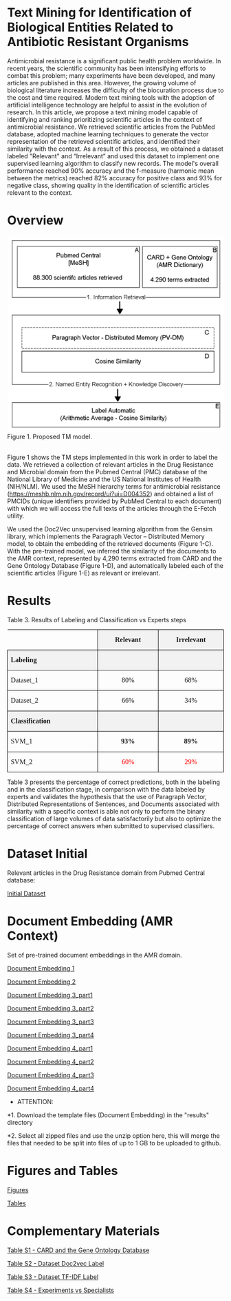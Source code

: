 # Text Mining for Identification of Biological Entities Related to Antibiotic Resistant Organisms

Antimicrobial resistance is a significant public health problem worldwide. In recent years, the scientific community has been intensifying efforts to combat this problem; many experiments have been developed, and many articles are published in this area. However, the growing volume of biological literature increases the difficulty of the biocuration process due to the cost and time required. Modern text mining tools with the adoption of artificial intelligence technology are helpful to assist in the evolution of research. In this article, we propose a text mining model capable of identifying and ranking prioritizing scientific articles in the context of antimicrobial resistance. We retrieved scientific articles from the PubMed database, adopted machine learning techniques to generate the vector representation of the retrieved scientific articles, and identified their similarity with the context. As a result of this process, we obtained a dataset labeled "Relevant" and “Irrelevant” and used this dataset to implement one supervised learning algorithm to classify new records. The model's overall performance reached 90% accuracy and the f-measure (harmonic mean between the metrics) reached 82% accuracy for positive class and 93% for negative class, showing quality in the identification of scientific articles relevant to the context.

# Overview

![alt text](https://github.com/engbiopct/TextMiningAMR/blob/main/figure/Figure%201.png?raw=true) Figure 1. Proposed TM model. 

</br>Figure 1 shows the TM steps implemented in this work in order to label the data. 
We retrieved a collection of relevant articles in the Drug Resistance and Microbial domain from the Pubmed Central (PMC) database of the National Library of Medicine and the US National Institutes of Health (NIH/NLM).
We used the MeSH hierarchy terms for antimicrobial resistance (https://meshb.nlm.nih.gov/record/ui?ui=D004352) and obtained a list of PMCIDs (unique identifiers provided by PubMed Central to each document) with which we will access the full texts of the articles through the E-Fetch utility.

We used the Doc2Vec unsupervised learning algorithm from the Gensim library, which implements the Paragraph Vector – Distributed Memory model, to obtain the embedding of the retrieved documents (Figure 1-C). With the pre-trained model, we inferred the similarity of the documents to the AMR context, represented by 4,290 terms extracted from CARD and the Gene Ontology Database (Figure 1-D), and automatically labeled each of the scientific articles (Figure 1-E) as relevant or irrelevant.

# Results
Table 3. Results of Labeling and Classification vs Experts steps

<table class=MsoTableGrid border=1 cellspacing=0 cellpadding=0
 style='border-collapse:collapse;border:none'>
 <tr style='height:14.2pt'>
  <td width=267 valign=top style='width:200.05pt;border-top:none;border-left:
  none;border-bottom:solid windowtext 1.0pt;border-right:solid windowtext 1.0pt;
  padding:0cm 5.4pt 0cm 5.4pt;height:14.2pt'>
  <p class=MsoNormalCxSpFirst style='text-align:justify;line-height:normal'><b><span
  lang=EN-US style='font-size:12.0pt;font-family:"Times New Roman","serif"'>&nbsp;</span></b></p>
  </td>
  <td width=172 valign=top style='width:128.65pt;border:solid black 1.0pt;
  border-left:none;background:#F2F2F2;padding:0cm 5.4pt 0cm 5.4pt;height:14.2pt'>
  <p class=MsoNormalCxSpMiddle align=center style='text-align:center;
  line-height:normal'><b><span lang=EN-US style='font-size:12.0pt;font-family:
  "Times New Roman","serif"'>Relevant</span></b></p>
  </td>
  <td width=184 valign=top style='width:138.15pt;border:solid black 1.0pt;
  border-left:none;background:#F2F2F2;padding:0cm 5.4pt 0cm 5.4pt;height:14.2pt'>
  <p class=MsoNormalCxSpMiddle align=center style='text-align:center;
  line-height:normal'><b><span lang=EN-US style='font-size:12.0pt;font-family:
  "Times New Roman","serif"'>Irrelevant</span></b></p>
  </td>
 </tr>
 <tr style='height:16.0pt'>
  <td width=267 valign=top style='width:200.05pt;border:solid black 1.0pt;
  border-top:none;background:#F2F2F2;padding:0cm 5.4pt 0cm 5.4pt;height:16.0pt'>
  <p class=MsoNormalCxSpMiddle style='text-align:justify;line-height:115%'><b><span
  lang=EN-US style='font-size:12.0pt;line-height:115%;font-family:"Times New Roman","serif"'>Labeling</span></b></p>
  </td>
  <td width=172 valign=top style='width:128.65pt;border-top:none;border-left:
  none;border-bottom:solid black 1.0pt;border-right:solid black 1.0pt;
  background:#F2F2F2;padding:0cm 5.4pt 0cm 5.4pt;height:16.0pt'>
  <p class=MsoNormalCxSpMiddle align=center style='text-align:center;
  line-height:115%'><b><span lang=EN-US style='font-size:12.0pt;line-height:
  115%;font-family:"Times New Roman","serif"'>&nbsp;</span></b></p>
  </td>
  <td width=184 valign=top style='width:138.15pt;border-top:none;border-left:
  none;border-bottom:solid black 1.0pt;border-right:solid black 1.0pt;
  background:#F2F2F2;padding:0cm 5.4pt 0cm 5.4pt;height:16.0pt'>
  <p class=MsoNormalCxSpMiddle align=center style='text-align:center;
  line-height:normal'><b><span lang=EN-US style='font-size:12.0pt;font-family:
  "Times New Roman","serif"'>&nbsp;</span></b></p>
  </td>
 </tr>
 <tr style='height:16.65pt'>
  <td width=267 valign=top style='width:200.05pt;border:solid black 1.0pt;
  border-top:none;padding:0cm 5.4pt 0cm 5.4pt;height:16.65pt'>
  <p class=MsoNormalCxSpMiddle style='text-align:justify;line-height:115%'><span
  lang=EN-US style='font-size:12.0pt;line-height:115%;font-family:"Times New Roman","serif"'>Dataset_1</span></p>
  </td>
  <td width=172 valign=top style='width:128.65pt;border-top:none;border-left:
  none;border-bottom:solid black 1.0pt;border-right:solid black 1.0pt;
  padding:0cm 5.4pt 0cm 5.4pt;height:16.65pt'>
  <p class=MsoNormalCxSpMiddle align=center style='text-align:center;
  line-height:115%'><span lang=EN-US style='font-size:12.0pt;line-height:115%;
  font-family:"Times New Roman","serif"'>80%</span></p>
  </td>
  <td width=184 valign=top style='width:138.15pt;border-top:none;border-left:
  none;border-bottom:solid black 1.0pt;border-right:solid black 1.0pt;
  padding:0cm 5.4pt 0cm 5.4pt;height:16.65pt'>
  <p class=MsoNormalCxSpMiddle align=center style='text-align:center;
  line-height:normal'><span lang=EN-US style='font-size:12.0pt;font-family:
  "Times New Roman","serif"'>68%</span></p>
  </td>
 </tr>
 <tr style='height:16.0pt'>
  <td width=267 valign=top style='width:200.05pt;border:solid black 1.0pt;
  border-top:none;padding:0cm 5.4pt 0cm 5.4pt;height:16.0pt'>
  <p class=MsoNormalCxSpMiddle style='text-align:justify;line-height:115%'><span
  lang=EN-US style='font-size:12.0pt;line-height:115%;font-family:"Times New Roman","serif"'>Dataset_2</span></p>
  </td>
  <td width=172 valign=top style='width:128.65pt;border-top:none;border-left:
  none;border-bottom:solid black 1.0pt;border-right:solid black 1.0pt;
  padding:0cm 5.4pt 0cm 5.4pt;height:16.0pt'>
  <p class=MsoNormalCxSpMiddle align=center style='text-align:center;
  line-height:115%'><span lang=EN-US style='font-size:12.0pt;line-height:115%;
  font-family:"Times New Roman","serif"'>66%</span></p>
  </td>
  <td width=184 valign=top style='width:138.15pt;border-top:none;border-left:
  none;border-bottom:solid black 1.0pt;border-right:solid black 1.0pt;
  padding:0cm 5.4pt 0cm 5.4pt;height:16.0pt'>
  <p class=MsoNormalCxSpMiddle align=center style='text-align:center;
  line-height:normal'><span lang=EN-US style='font-size:12.0pt;font-family:
  "Times New Roman","serif"'>34%</span></p>
  </td>
 </tr>
 <tr style='height:16.0pt'>
  <td width=267 valign=top style='width:200.05pt;border-top:none;border-left:
  solid black 1.0pt;border-bottom:solid windowtext 1.0pt;border-right:solid black 1.0pt;
  background:#F2F2F2;padding:0cm 5.4pt 0cm 5.4pt;height:16.0pt'>
  <p class=MsoNormalCxSpMiddle style='text-align:justify;line-height:115%'><b><span
  lang=EN-US style='font-size:12.0pt;line-height:115%;font-family:"Times New Roman","serif"'>Classification</span></b></p>
  </td>
  <td width=172 valign=top style='width:128.65pt;border-top:none;border-left:
  none;border-bottom:solid windowtext 1.0pt;border-right:solid black 1.0pt;
  background:#F2F2F2;padding:0cm 5.4pt 0cm 5.4pt;height:16.0pt'>
  <p class=MsoNormalCxSpMiddle align=center style='text-align:center;
  line-height:115%'><b><span lang=EN-US style='font-size:12.0pt;line-height:
  115%;font-family:"Times New Roman","serif"'>&nbsp;</span></b></p>
  </td>
  <td width=184 valign=top style='width:138.15pt;border-top:none;border-left:
  none;border-bottom:solid windowtext 1.0pt;border-right:solid black 1.0pt;
  background:#F2F2F2;padding:0cm 5.4pt 0cm 5.4pt;height:16.0pt'>
  <p class=MsoNormalCxSpMiddle align=center style='text-align:center;
  line-height:normal'><b><span lang=EN-US style='font-size:12.0pt;font-family:
  "Times New Roman","serif"'>&nbsp;</span></b></p>
  </td>
 </tr>
 <tr style='height:17.2pt'>
  <td width=267 valign=top style='width:200.05pt;border:solid black 1.0pt;
  border-top:none;padding:0cm 5.4pt 0cm 5.4pt;height:17.2pt'>
  <p class=MsoNormalCxSpMiddle style='text-align:justify;line-height:115%'><span
  lang=EN-US style='font-size:12.0pt;line-height:115%;font-family:"Times New Roman","serif"'>SVM_1</span></p>
  </td>
  <td width=172 valign=top style='width:128.65pt;border-top:none;border-left:
  none;border-bottom:solid black 1.0pt;border-right:solid black 1.0pt;
  padding:0cm 5.4pt 0cm 5.4pt;height:17.2pt'>
  <p class=MsoNormalCxSpMiddle align=center style='text-align:center;
  line-height:115%'><b><span lang=EN-US style='font-size:12.0pt;line-height:
  115%;font-family:"Times New Roman","serif"'>93%</span></b></p>
  </td>
  <td width=184 valign=top style='width:138.15pt;border-top:none;border-left:
  none;border-bottom:solid black 1.0pt;border-right:solid black 1.0pt;
  padding:0cm 5.4pt 0cm 5.4pt;height:17.2pt'>
  <p class=MsoNormalCxSpMiddle align=center style='text-align:center;
  line-height:normal'><b><span lang=EN-US style='font-size:12.0pt;font-family:
  "Times New Roman","serif"'>89%</span></b></p>
  </td>
 </tr>
 <tr style='height:16.0pt'>
  <td width=267 valign=top style='width:200.05pt;border:solid black 1.0pt;
  border-top:none;padding:0cm 5.4pt 0cm 5.4pt;height:16.0pt'>
  <p class=MsoNormalCxSpMiddle style='text-align:justify;line-height:115%'><span
  lang=EN-US style='font-size:12.0pt;line-height:115%;font-family:"Times New Roman","serif"'>SVM_2</span></p>
  </td>
  <td width=172 valign=top style='width:128.65pt;border-top:none;border-left:
  none;border-bottom:solid black 1.0pt;border-right:solid black 1.0pt;
  padding:0cm 5.4pt 0cm 5.4pt;height:16.0pt'>
  <p class=MsoNormalCxSpMiddle align=center style='text-align:center;
  line-height:115%'><span lang=EN-US style='font-size:12.0pt;line-height:115%;
  font-family:"Times New Roman","serif";color:red'>60%</span></p>
  </td>
  <td width=184 valign=top style='width:138.15pt;border-top:none;border-left:
  none;border-bottom:solid black 1.0pt;border-right:solid black 1.0pt;
  padding:0cm 5.4pt 0cm 5.4pt;height:16.0pt'>
  <p class=MsoNormalCxSpMiddle align=center style='text-align:center;
  line-height:normal'><span lang=EN-US style='font-size:12.0pt;font-family:
  "Times New Roman","serif";color:red'>29%</span></p>
  </td>
 </tr>
</table>

Table 3 presents the percentage of correct predictions, both in the labeling and in the classification stage, in comparison with the data labeled by experts and validates the hypothesis that the use of Paragraph Vector, Distributed Representations of Sentences, and Documents associated with similarity with a specific context is able not only to perform the binary classification of large volumes of data satisfactorily but also to optimize the percentage of correct answers when submitted to supervised classifiers.


# Dataset Initial
Relevant articles in the Drug Resistance domain from Pubmed Central database:

[Initial Dataset](https://github.com/kellecosta/model_amr/blob/main/1_initial_dataset.rar)

# Document Embedding (AMR Context)
Set of pre-trained document embeddings in the AMR domain.

[Document Embedding 1](https://github.com/kellecosta/model_amr/blob/main/1_document_embedding.rar)

[Document Embedding 2](https://github.com/kellecosta/model_amr/blob/main/2_document_embedding.rar)

[Document Embedding 3_part1](https://github.com/kellecosta/model_amr/blob/main/3_document_embedding.part1.rar)

[Document Embedding 3_part2](https://github.com/kellecosta/model_amr/blob/main/3_document_embedding.part2.rar)

[Document Embedding 3_part3](https://github.com/kellecosta/model_amr/blob/main/3_document_embedding.part3.rar)

[Document Embedding 3_part4](https://github.com/kellecosta/model_amr/blob/main/3_document_embedding.part4.rar)

[Document Embedding 4_part1](https://github.com/kellecosta/model_amr/blob/main/4_document_embedding.part1.rar)

[Document Embedding 4_part2](https://github.com/kellecosta/model_amr/blob/main/4_document_embedding.part2.rar)

[Document Embedding 4_part3](https://github.com/kellecosta/model_amr/blob/main/4_document_embedding.part3.rar)

[Document Embedding 4_part4](https://github.com/kellecosta/model_amr/blob/main/4_document_embedding.part4.rar)

* ATTENTION:

 *1. Download the template files (Document Embedding) in the "results" directory

 *2. Select all zipped files and use the unzip option here, this will merge the files that needed to be split into files of up to 1 GB to be uploaded to github. 

# Figures and Tables

[Figures](https://github.com/engbiopct/TextMiningAMR/tree/main/figure)

[Tables](https://github.com/engbiopct/TextMiningAMR/tree/main/table)

# Complementary Materials

[Table S1 - CARD and the Gene Ontology Database](https://github.com/engbiopct/TextMiningAMR/blob/main/scripts/data_source/card_ontology.csv)

[Table S2 - Dataset Doc2vec Label](https://github.com/engbiopct/TextMiningAMR/blob/main/scripts/results/3_dataset_doc2vec_label.csv)

[Table S3 - Dataset TF-IDF Label](https://github.com/engbiopct/TextMiningAMR/blob/main/scripts/results/4_dataset_tfidf_label.csv)

[Table S4 - Experiments vs Specialists](https://github.com/engbiopct/TextMiningAMR/blob/main/scripts/results/5_experiments_vs_specialists.csv)
